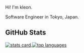 Hi! I'm kleon.

Software Engineer in Tokyo, Japan.

## GitHub Stats

<a href="https://github.com/anuraghazra/github-readme-stats#github-stats-card">
    <img align="center" alt="stats card" src="https://github-readme-stats.vercel.app/api?username=kleon6436&show_icons=true&count_private=true&include_all_commits=true&theme=algolia"/>
</a>

<a href="https://github.com/anuraghazra/github-readme-stats#top-languages-card">
    <img align="center" alt="top languages" src="https://github-readme-stats.vercel.app/api/top-langs/?username=kleon6436&layout=compact&theme=algolia"/>
</a>